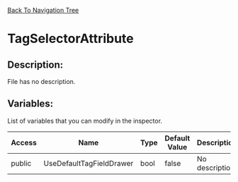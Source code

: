 [Back To Navigation Tree](https://wesleywh.github.io/githubpages/docs/navigation.html)
# TagSelectorAttribute

## Description:
File has no description.

## Variables:
List of variables that you can modify in the inspector.

|Access|Name|Type|Default Value|Description|
|---|---|---|---|---|
|public|UseDefaultTagFieldDrawer|bool|false|No description.|

